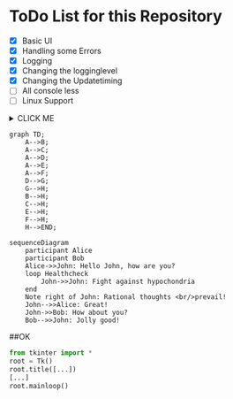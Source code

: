 # ToDo List for this Repository

- [x] Basic UI
- [x] Handling some Errors
- [x] Logging
- [x] Changing the logginglevel
- [x] Changing the Updatetiming
- [ ] All console less
- [ ] Linux Support

<details><summary>CLICK ME</summary>

#### We can hide anything, even code!

</details>        

```mermaid
graph TD;
    A-->B;
    A-->C;
    A-->D;
    A-->E;
    A-->F;
    D-->G;
    G-->H;
    B-->H;
    C-->H;
    E-->H;
    F-->H;
    H-->END;
 ```
```mermaid
sequenceDiagram
    participant Alice
    participant Bob
    Alice->>John: Hello John, how are you?
    loop Healthcheck
        John->>John: Fight against hypochondria
    end
    Note right of John: Rational thoughts <br/>prevail!
    John-->>Alice: Great!
    John->>Bob: How about you?
    Bob-->>John: Jolly good!
 ```


##OK
```python
from tkinter import *
root = Tk()
root.title([...])
[...]
root.mainloop()
```
